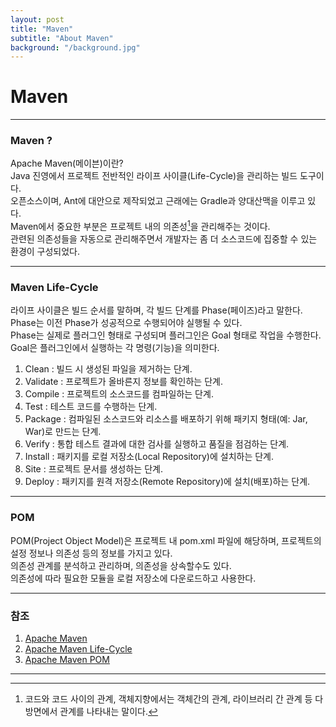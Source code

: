 ```yaml
---
layout: post
title: "Maven"
subtitle: "About Maven"
background: "/background.jpg"
---
```


# Maven  

***

### Maven ?  
Apache Maven(메이븐)이란?  
Java 진영에서 프로젝트 전반적인 라이프 사이클(Life-Cycle)을 관리하는 빌드 도구이다.  
오픈소스이며, Ant에 대안으로 제작되었고 근래에는 Gradle과 양대산맥을 이루고 있다.  
Maven에서 중요한 부분은 프로젝트 내의 의존성[^의존성]을 관리해주는 것이다.  
관련된 의존성들을 자동으로 관리해주면서 개발자는 좀 더 소스코드에 집중할 수 있는 환경이 구성되었다.  

[^의존성]: 코드와 코드 사이의 관계, 객체지향에서는 객체간의 관계, 라이브러리 간 관계 등 다방면에서 관계를 나타내는 말이다.  

***

### Maven Life-Cycle  
라이프 사이클은 빌드 순서를 말하며, 각 빌드 단계를 Phase(페이즈)라고 말한다.  
Phase는 이전 Phase가 성공적으로 수행되어야 실행될 수 있다.  
Phase는 실제로 플러그인 형태로 구성되며 플러그인은 Goal 형태로 작업을 수행한다.  
Goal은 플러그인에서 실행하는 각 명령(기능)을 의미한다.  

1. Clean : 빌드 시 생성된 파일을 제거하는 단계.  
2. Validate : 프로젝트가 올바른지 정보를 확인하는 단계.  
3. Compile : 프로젝트의 소스코드를 컴파일하는 단계.  
4. Test : 테스트 코드를 수행하는 단계.  
5. Package : 컴파일된 소스코드와 리소스를 배포하기 위해 패키지 형태(예: Jar, War)로 만드는 단계.  
6. Verify : 통합 테스트 결과에 대한 검사를 실행하고 품질을 점검하는 단계.  
7. Install : 패키지를 로컬 저장소(Local Repository)에 설치하는 단계.  
8. Site : 프로젝트 문서를 생성하는 단계.  
9. Deploy : 패키지를 원격 저장소(Remote Repository)에 설치(배포)하는 단계.

***

### POM  
POM(Project Object Model)은 프로젝트 내 pom.xml 파일에 해당하며, 프로젝트의 설정 정보나 의존성 등의 정보를 가지고 있다.  
의존성 관계를 분석하고 관리하며, 의존성을 상속할수도 있다.  
의존성에 따라 필요한 모듈을 로컬 저장소에 다운로드하고 사용한다.  

***

### 참조
1. [Apache Maven](http://maven.apache.org)  
2. [Apache Maven Life-Cycle](http://maven.apache.org/guides/introduction/introduction-to-the-lifecycle.html)
3. [Apache Maven POM](http://maven.apache.org/pom.html)  

***
